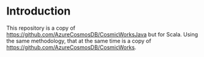 # Introduction 
This repository is a copy of https://github.com/AzureCosmosDB/CosmicWorksJava but for Scala. Using the same methodology, that at the same time is a copy of https://github.com/AzureCosmosDB/CosmicWorks.
